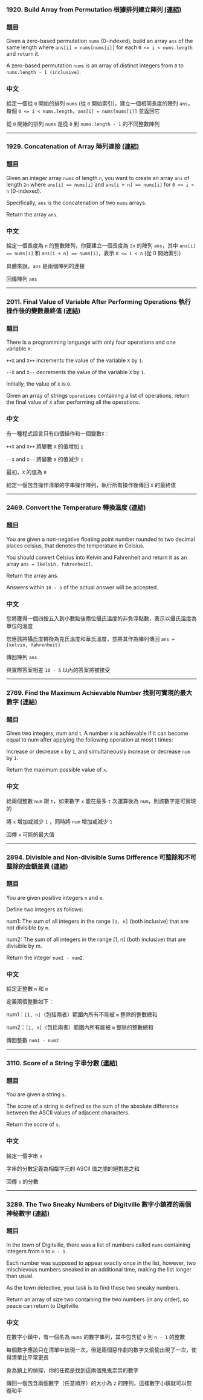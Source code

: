 ### 1920. Build Array from Permutation 根據排列建立陣列 [(連結)](https://github.com/RDNNNNN/LeetCode-Python/tree/main/1920.%20Build%20Array%20from%20Permutation)

### 題目

Given a zero-based permutation `nums` (0-indexed), build an array `ans` of the same length where `ans[i] = nums[nums[i]]` for each `0 <= i < nums.length` and `return` it.

A zero-based permutation `nums` is an array of distinct integers from `0` to `nums.length - 1 (inclusive)`.

### 中文

給定一個從 `0` 開始的排列 `nums` (從 `0` 開始索引)，建立一個相同長度的陣列 `ans`，每個 `0 <= i < nums.length`，`ans[i] = nums[nums[i]]` 並返回它

從 `0` 開始的排列 `nums` 是從 `0` 到 `nums.length - 1` 的不同整數陣列

---

### 1929. Concatenation of Array 陣列連接 [(連結)](https://github.com/RDNNNNN/LeetCode-Python/tree/main/1929.%20Concatenation%20of%20Array)

### 題目

Given an integer array `nums` of length `n`, you want to create an array `ans` of length `2n` where `ans[i] == nums[i]` and `ans[i + n] == nums[i]` for `0 <= i < n` (0-indexed).

Specifically, `ans` is the concatenation of two `nums` arrays.

Return the array `ans`.

### 中文

給定一個長度為 `n` 的整數陣列，你要建立一個長度為 `2n` 的陣列 `ans`，其中 `ans[i] == nums[i]` 和 `ans[i + n] == nums[i]`，表示 `0 <= i < n` (從 0 開始索引)

具體來說，`ans` 是兩個陣列的連接

回傳陣列 `ans`

---

### 2011. Final Value of Variable After Performing Operations 執行操作後的變數最終值 [(連結)](https://github.com/RDNNNNN/LeetCode-Python/tree/main/2011.%20Final%20Value%20of%20Variable%20After%20Performing%20Operations)

### 題目

There is a programming language with only four operations and one variable `X`:

`++X` and `X++` increments the value of the variable `X` by `1`.

`--X` and `X--` decrements the value of the variable `X` by `1`.

Initially, the value of `X` is `0`.

Given an array of strings `operations` containing a list of operations, return the final value of `X` after performing all the operations.

### 中文

有一種程式語言只有四個操作和一個變數`X`：

`++X` and `X++` 將變數 `X` 的值增加 `1`

`--X` and `X--` 將變數 `X` 的值減少 `1`

最初，`X` 的值為 `0`

給定一個包含操作清單的字串操作陣列，執行所有操作後傳回 `X` 的最終值

---

### 2469. Convert the Temperature 轉換溫度 [(連結)](https://github.com/RDNNNNN/LeetCode-Python/tree/main/2469.%20Convert%20the%20Temperature)

### 題目

You are given a non-negative floating point number rounded to two decimal places celsius, that denotes the temperature in Celsius.

You should convert Celsius into Kelvin and Fahrenheit and return it as an array `ans = [kelvin, fahrenheit]`.

Return the array ans.

Answers within `10 - 5` of the actual answer will be accepted.

### 中文

您將獲得一個四捨五入到小數點後兩位攝氏溫度的非負浮點數，表示以攝氏溫度為單位的溫度

您應該將攝氏度轉換為克氏溫度和華氏溫度，並將其作為陣列傳回 `ans = [kelvin, fahrenheit]`

傳回陣列 `ans`

與實際答案相差 `10 - 5` 以內的答案將被接受

---

### 2769. Find the Maximum Achievable Number 找到可實現的最大數字 [(連結)](https://github.com/RDNNNNN/LeetCode-Python/tree/main/2769.%20Find%20the%20Maximum%20Achievable%20Number)

### 題目

Given two integers, num and t. A number x is achievable if it can become equal to num after applying the following operation at most t times:

Increase or decrease `x` by `1`, and simultaneously increase or decrease `num` by `1`.

Return the maximum possible value of `x`.

### 中文

給兩個整數 `num` 跟 `t`，如果數字 `x` 能在最多 `t` 次運算後為 `num`，則該數字是可實現的

將 `x` 增加或減少 `1` ，同時將 `num` 增加或減少 `1`

回傳 `x` 可能的最大值

---

### 2894. Divisible and Non-divisible Sums Difference 可整除和不可整除的金額差異 [(連結)](https://github.com/RDNNNNN/LeetCode-Python/tree/main/2894.%20Divisible%20and%20Non-divisible%20Sums%20Difference)

### 題目

You are given positive integers `n` and `m`.

Define two integers as follows:

num1: The sum of all integers in the range `[1, n]` (both inclusive) that are not divisible by `m`.

num2: The sum of all integers in the range [1, n] (both inclusive) that are divisible by m.

Return the integer `num1 - num2`.

### 中文

給定正整數 `n` 和 `m`

定義兩個整數如下：

num1：`[1, n]`（包括兩者）範圍內所有不能被 `m` 整除的整數總和

num2：`[1, n]`（包括兩者）範圍內所有能被 `m` 整除的整數總和

傳回整數 `num1 - num2`

---

### 3110. Score of a String 字串分數 [(連結)](https://github.com/RDNNNNN/LeetCode-Python/tree/main/3110.%20Score%20of%20a%20String)

### 題目

You are given a string `s`.

The score of a string is defined as the sum of the absolute difference between the ASCII values of adjacent characters.

Return the score of `s`.

### 中文

給定一個字串 `s`

字串的分數定義為相鄰字元的 ASCII 值之間的絕對差之和

回傳 `s` 的分數

---

### 3289. The Two Sneaky Numbers of Digitville 數字小鎮裡的兩個神秘數字 [(連結)](https://github.com/RDNNNNN/LeetCode-Python/tree/main/3289.%20The%20Two%20Sneaky%20Numbers%20of%20Digitville)

### 題目

In the town of Digitville, there was a list of numbers called `nums` containing integers from `0` to `n - 1`.

Each number was supposed to appear exactly once in the list, however, two mischievous numbers sneaked in an additional time, making the list longer than usual.

As the town detective, your task is to find these two sneaky numbers.

Return an array of size two containing the two numbers (in any order), so peace can return to Digitville.

### 中文

在數字小鎮中，有一個名為 `nums` 的數字串列，其中包含從 `0` 到 `n - 1` 的整數

每個數字應該只在清單中出現一次，但是兩個惡作劇的數字又偷偷出現了一次，使得清單比平常更長

身為鎮上的偵探，你的任務是找到這兩個鬼鬼祟祟的數字

傳回一個包含兩個數字（任意順序）的大小為 `2` 的陣列，這樣數字小鎮就可以恢復和平

